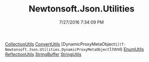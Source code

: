 ﻿---
title: Newtonsoft.Json.Utilities
date: 7/27/2016 7:34:09 PM
---

[CollectionUtils](T-Newtonsoft.Json.Utilities.CollectionUtils.html)
[ConvertUtils](T-Newtonsoft.Json.Utilities.ConvertUtils.html)
[DynamicProxyMetaObject`1](T-Newtonsoft.Json.Utilities.DynamicProxyMetaObject`1.html)
[EnumUtils](T-Newtonsoft.Json.Utilities.EnumUtils.html)
[ReflectionUtils](T-Newtonsoft.Json.Utilities.ReflectionUtils.html)
[StringBuffer](T-Newtonsoft.Json.Utilities.StringBuffer.html)
[StringUtils](T-Newtonsoft.Json.Utilities.StringUtils.html)

